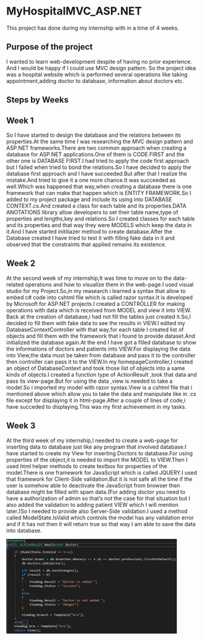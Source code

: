 # MyHospitalMVC_ASP.NET

This project has done during my internship with in a time of 4 weeks.

## Purpose of the project
I wanted to learn web-development despite of having no prior experience. And I would be happy if I could use MVC design pattern. So the project idea was a hospital website which is performed
several operations like taking appointment,adding doctor to database, information about doctors etc.

## Steps by Weeks

## Week 1

So I have started to design the database and the relations between its properties.At the same time I was researching the MVC design pattern and ASP.NET frameworks.There are two common approach when creating a database for ASP.NET applications.One of them is CODE FIRST and the other one is DATABASE FIRST.I had tried to apply the code first approach but I failed when tried to bond the relations.So I have decided to apply the database first approach and I have succeeded.But after that I realize the mistake.And tried to give it a one more chance.It was succeeded as well.Which was happened that way,when creating a database there is one framework that can make that happen which is ENTITY FRAMEWORK.So I added to my project package and include its using into  DATABASE CONTEXT.cs.And created a class for each table and its properties.DATA ANOTATIONS library allow developers to set their table name,type of properties and lengths,key and relations.So I created classes for each table and  its properties and that way they were MODELS which keep the data in it.And I have started initiliazer method to create database.After the Database created I have tried to test it with filling  fake data in it and observed that the constraints that applied remains its existence.

## Week 2
At the second week of my internship,It was time to move on to the data-related operations and how to visualize them in the web-page.I used visual studio for my Project.So,in my reasearch i learned a syntax that allow to embed c# code into cshtml file which is called razor syntax.It is developed by Microsoft for ASP.NET projects.I created a CONTROLLER for making operations with data which is received from MODEL and view it into VIEW.
Back at the creation of database,i had not fill the tables just created it.So,I decided to fill them with fake data to see the results in VIEW.I edited my DatabaseContextController with that way,for each table I created list of objects and fill them with the framework that i found to provide dataset.And initialized the database again.At the end I have got a filled database to show the informations of doctors and patients into VIEW.For displaying the data into View,the data must be taken from database and pass it to the controller then controller can pass it to the VIEW.In my homepageController,I created an object of DatabaseContext and took those list of objects into a same kinds of objects.I created a function type of ActionResult ,took that data and pass its view-page.But for using the data ,view is needed to take a model.So i imported my model with razor syntax.View is a cshtml file that i mentioned above which allow you to take the data and manipulate like in .cs file except for displaying it in html-page.After a couple of lines of code,i have succeded to displaying.This was my first achievement in my tasks.

## Week 3
At the third week of my internship,I needed to create a web-page for inserting data to database just like any program that involved database.I have started to create my View for inserting Doctors to database.For using properties of the object,it is needed to import the MODEL to VIEW.Then I used html helper methods to create textbox for properties of the model.There is one framework for JavaScript which is called JQUERY.I used that framework for Client-Side validation.But it is not safe all the time if the user is somehow able to deactivate the JavaScript from browser then database might be filled with spam data.(For adding doctor you need to have a authorization of admin so that’s not the case for that situation but I also added the validation to adding patient VIEW which I will mention later.)So I needed to provide also Server-Side validation.I used a method called ModelState.IsValid which controls the model has any validation error and if it has not then it will return true so that way I am able to save the data into database.

<img src="https://github.com/unalyagiz/MyHospitalMVC_ASP.NET/blob/master/trunk/images/1.png" width="450" height="250"/>

